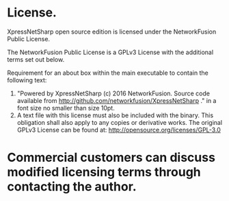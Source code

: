 # License.
XpressNetSharp open source edition is licensed under the NetworkFusion Public License. 

The NetworkFusion Public License is a GPLv3 License with the additional terms set out below.

Requirement for an about box within the main executable to contain the following text:	
1.    "Powered by XpressNetSharp (c) 2016 NetworkFusion. Source code available from http://github.com/networkfusion/XpressNetSharp ." in a font size no smaller than size 10pt. 	
2.    A text file with this license must also be included with the binary. 
This obligation shall also apply to any copies or derivative works. The original GPLv3 License can be found at: http://opensource.org/licenses/GPL-3.0

# Commercial customers can discuss modified licensing terms through contacting the author.